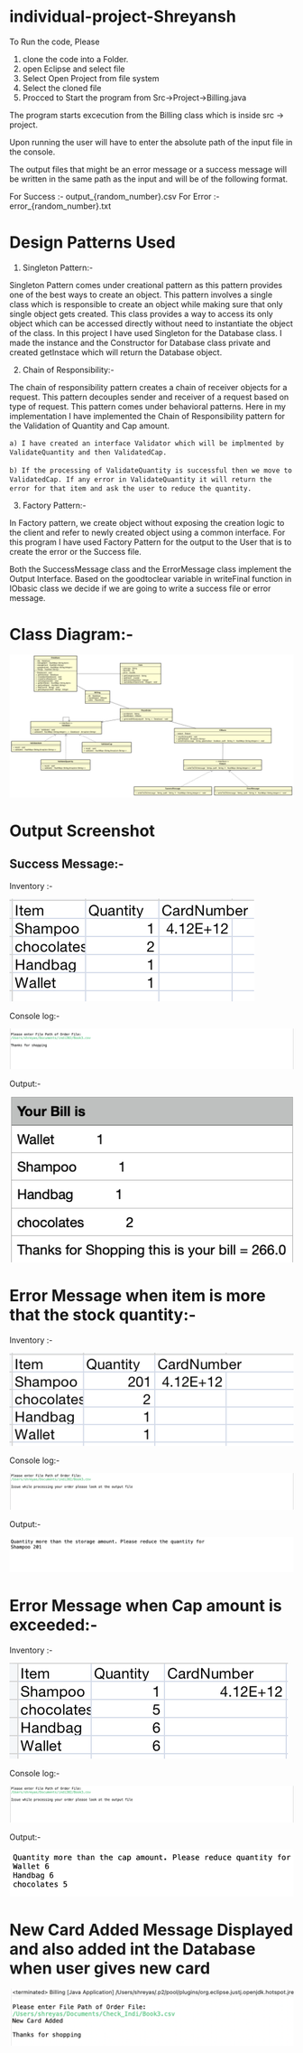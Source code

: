 # individual-project-Shreyansh

To Run the code, Please 
1) clone the code into a Folder.
2) open Eclipse and select file 
3) Select Open Project from file system
4) Select the cloned file
5) Procced to Start the program from Src->Project->Billing.java

The program starts excecution from the Billing class which is inside src -> project.

Upon running the user will have to enter the absolute path of the input file in the console.

The output files that might be an error message or a success message will be written in the same path as the input and will be of the following format.

For Success :- output_{random_number}.csv
For Error :- error_{random_number}.txt

# Design Patterns Used

1) Singleton Pattern:-

Singleton Pattern comes under creational pattern as this pattern provides one of the best ways to create an object. This pattern involves a single class which is responsible to create an object while making sure that only single object gets created. This class provides a way to access its only object which can be accessed directly without need to instantiate the object of the class. In this project I have used Singleton for the Database class. I made the instance and the Constructor for Database class private and created getInstace which will return the Database object.

2) Chain of Responsibility:- 

The chain of responsibility pattern creates a chain of receiver objects for a request. This pattern decouples sender and receiver of a request based on type of request. This pattern comes under behavioral patterns. Here in my implementation I have implemented the Chain of Responsibility pattern for the Validation of Quantity and Cap amount.

    a) I have created an interface Validator which will be implmented by ValidateQuantity and then ValidatedCap.

    b) If the processing of ValidateQuantity is successful then we move to ValidatedCap. If any error in ValidateQuantity it will return the error for that item and ask the user to reduce the quantity.

3) Factory Pattern:-

In Factory pattern, we create object without exposing the creation logic to the client and refer to newly created object using a common interface. For this program I have used Factory Pattern for the output to the User that is to create the error or the Success file.

Both the SuccessMessage class and the ErrorMessage class implement the Output Interface. Based on the goodtoclear variable in writeFinal function in IObasic class we decide if we are going to write a success file or error message.

# Class Diagram:-


![image1](https://github.com/gopinathsjsu/individual-project-Sheryansh96/blob/main/Screenshots/ClassDiagram.png)




# Output Screenshot

## Success Message:-


Inventory :-


![image1](https://github.com/gopinathsjsu/individual-project-Sheryansh96/blob/main/Screenshots/Inv1.png)



Console log:-


![image1](https://github.com/gopinathsjsu/individual-project-Sheryansh96/blob/main/Screenshots/Console1.png)



Output:-


![image1](https://github.com/gopinathsjsu/individual-project-Sheryansh96/blob/main/Screenshots/Output1.png)



# Error Message when item is more that the stock quantity:-

Inventory :-


![image1](https://github.com/gopinathsjsu/individual-project-Sheryansh96/blob/main/Screenshots/Inv2.png)



Console log:-


![image1](https://github.com/gopinathsjsu/individual-project-Sheryansh96/blob/main/Screenshots/Console2.png)



Output:-


![image1](https://github.com/gopinathsjsu/individual-project-Sheryansh96/blob/main/Screenshots/Output2.png)


# Error Message when Cap amount is exceeded:-

Inventory :-


![image1](https://github.com/gopinathsjsu/individual-project-Sheryansh96/blob/main/Screenshots/Inv3.png)



Console log:-


![image1](https://github.com/gopinathsjsu/individual-project-Sheryansh96/blob/main/Screenshots/Console2.png)



Output:-


![image1](https://github.com/gopinathsjsu/individual-project-Sheryansh96/blob/main/Screenshots/Console3.png)

# New Card Added Message Displayed and also added int the Database when user gives new card


![image1](https://github.com/gopinathsjsu/individual-project-Sheryansh96/blob/main/Screenshots/CardAdded.png)
